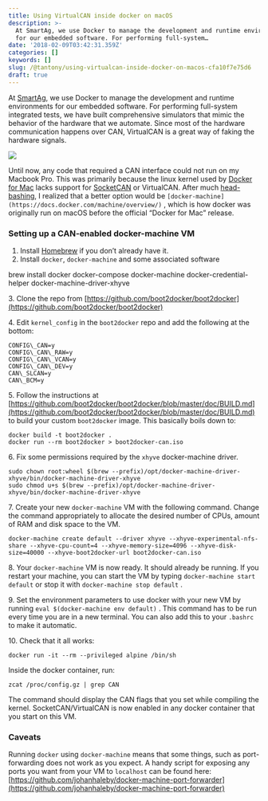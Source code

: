 ```yaml
---
title: Using VirtualCAN inside docker on macOS
description: >-
  At SmartAg, we use Docker to manage the development and runtime environments
  for our embedded software. For performing full-system…
date: '2018-02-09T03:42:31.359Z'
categories: []
keywords: []
slug: /@tantony/using-virtualcan-inside-docker-on-macos-cfa10f7e75d6
draft: true
---
```


At [SmartAg](http://www.smart-ag.com/), we use Docker to manage the development and runtime environments for our embedded software. For performing full-system integrated tests, we have built comprehensive simulators that mimic the behavior of the hardware that we automate. Since most of the hardware communication happens over CAN, VirtualCAN is a great way of faking the hardware signals.

![](/images/medium/1__xk974__nijAtuCTMhs7B0__w.png)

Until now, any code that required a CAN interface could not run on my Macbook Pro. This was primarily because the linux kernel used by [Docker for Mac](https://www.docker.com/docker-mac) lacks support for [SocketCAN](https://en.wikipedia.org/wiki/SocketCAN) or VirtualCAN. After much [head-bashing](https://github.com/docker/for-mac/issues/2580), I realized that a better option would be `[docker-machine](https://docs.docker.com/machine/overview/)` , which is how docker was originally run on macOS before the official “Docker for Mac” release.

### Setting up a CAN-enabled docker-machine VM

1.  Install [Homebrew](https://brew.sh/) if you don’t already have it.
2.  Install `docker`, `docker-machine` and some associated software

brew install docker docker-compose docker-machine docker-credential-helper docker-machine-driver-xhyve

3\. Clone the repo from [https://github.com/boot2docker/boot2docker](https://github.com/boot2docker/boot2docker)

4\. Edit `kernel_config` in the `boot2docker` repo and add the following at the bottom:

```
CONFIG\_CAN=y  
CONFIG\_CAN\_RAW=y  
CONFIG\_CAN\_VCAN=y  
CONFIG\_CAN\_DEV=y  
CAN\_SLCAN=y  
CAN\_BCM=y
```

5\. Follow the instructions at [https://github.com/boot2docker/boot2docker/blob/master/doc/BUILD.md](https://github.com/boot2docker/boot2docker/blob/master/doc/BUILD.md) to build your custom `boot2docker` image. This basically boils down to:

```
docker build -t boot2docker .  
docker run --rm boot2docker > boot2docker-can.iso
```
6\. Fix some permissions required by the `xhyve` docker-machine driver.

```
sudo chown root:wheel $(brew --prefix)/opt/docker-machine-driver-xhyve/bin/docker-machine-driver-xhyve  
sudo chmod u+s $(brew --prefix)/opt/docker-machine-driver-xhyve/bin/docker-machine-driver-xhyve
```
7\. Create your new `docker-machine` VM with the following command. Change the command appropriately to allocate the desired number of CPUs, amount of RAM and disk space to the VM.

```
docker-machine create default --driver xhyve --xhyve-experimental-nfs-share --xhyve-cpu-count=4 --xhyve-memory-size=4096 --xhyve-disk-size=40000 --xhyve-boot2docker-url boot2docker-can.iso
```
8\. Your `docker-machine` VM is now ready. It should already be running. If you restart your machine, you can start the VM by typing `docker-machine start default` or stop it with `docker-machine stop default` .

9\. Set the environment parameters to use docker with your new VM by running `eval $(docker-machine env default)` . This command has to be run every time you are in a new terminal. You can also add this to your `.bashrc` to make it automatic.

10\. Check that it all works:

```
docker run -it --rm --privileged alpine /bin/sh
```
Inside the docker container, run:

```
zcat /proc/config.gz | grep CAN
```

The command should display the CAN flags that you set while compiling the kernel. SocketCAN/VirtualCAN is now enabled in any docker container that you start on this VM.

### Caveats

Running `docker` using `docker-machine` means that some things, such as port-forwarding does not work as you expect. A handy script for exposing any ports you want from your VM to `localhost` can be found here: [https://github.com/johanhaleby/docker-machine-port-forwarder](https://github.com/johanhaleby/docker-machine-port-forwarder)
